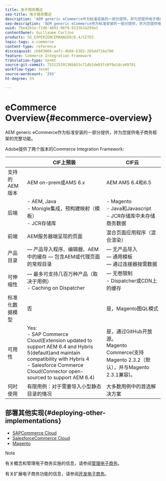 ```yaml
---
title: 电子商务概述
seo-title: 电子商务概述
description: 'AEM generic eCommerce作为标准安装的一部分提供，并为您提供电子商务框架的完整功能。  '
seo-description: 'AEM generic eCommerce作为标准安装的一部分提供，并为您提供电子商务框架的完整功能。  '
uuid: 7be42b1e-f1d6-4891-96f8-0133b3a299a1
contentOwner: Guillaume Carlino
products: SG_EXPERIENCEMANAGER/6.4/SITES
topic-tags: e-commerce
content-type: reference
discoiquuid: cb043066-aefc-4b68-b302-2b5dd710a786
feature: Commerce Integration Framework
translation-type: tm+mt
source-git-commit: 75312539136bb53cf1db1de03fc0f9a1dca49791
workflow-type: tm+mt
source-wordcount: '293'
ht-degree: 5%

---
```



# eCommerce Overview{#ecommerce-overview}

AEM generic eCommerce作为标准安装的一部分提供，并为您提供电子商务框架的完整功能。

Adobe提供了两个版本的Commerce Integration Framework:

|  | CIF上预装 | CIF云 |
|-------------------------|--------------------------------------------------------------------------------------------------------------------------------------------------------------------------------------------------------|------------------------------------------------------------------------------------------------------------------------|
| 支持的 AEM 版本 | AEM on-prem或AMS 6.x | AEM AMS 6.4和6.5 |
| 后端 | - AEM, Java <br> - Monigle集成，预构建映射（模板）<br> - JCR存储库 | - Magento <br>- Java和Javascript <br>- JCR存储库中未存储商务数据 |
| 前端 | AEM服务器端呈现的页面 | 混合页面应用程序（混合渲染） |
| 产品目录 |  — 产品导入程序、编辑器、AEM <br>中的缓存 — 包含AEM或代理页面的常规目录 |  — 无产品导入<br> — 通用模板<br> — 通过连接器按需数据 |
| 可伸缩性 |  — 最多可支持几百万种产品（取决于用例）<br> - Caching on Dispatcher |  — 无卷限制<br>- Dispatcher或CDN上的缓存 |
| 标准化数据模型 | 否 | 是，Magento图QL模式 |
| 可用性 | Yes:<br> - SAP Commerce Cloud(Extension updated to support AEM 6.4 and Hybris 5(default)and maintain compatibility with Hybris 4 <br> - Salesforce Commerce Cloud(Connector open-sourced to support AEM 6.4) | 是，通过GitHub开放源。 <br> Magento Commerce(支持Magento 2.3.2（默认），并与Magento 2.3.1兼容)。 |
| 何时使用 | 有限用例：对于需要导入小型静态目录的情况 | 大多数用例中的首选解决方案 |


## 部署其他实现{#deploying-other-implementations}

* [SAPCommerce Cloud](/help/sites-deploying/sap-commerce-cloud.md)
* [SalesforceCommerce Cloud](https://github.com/adobe/commerce-salesforce)
* [Magento](https://www.adobe.io/apis/experiencecloud/commerce-integration-framework/integrations.html#!AdobeDocs/commerce-cif-documentation/master/integrations/02-AEM-Magento.md)

>[!NOTE]
>
>有关概念和管理电子商务实施的信息，请参阅[管理电子商务](/help/sites-administering/ecommerce.md)。
>
>有关扩展电子商务功能的信息，请参阅[开发电子商务](/help/sites-developing/ecommerce.md)。

